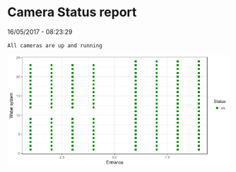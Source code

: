 Camera Status report
================
16/05/2017 - 08:23:29

    All cameras are up and running

![](camreport_files/figure-markdown_github/unnamed-chunk-2-1.png)
